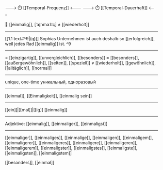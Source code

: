 ---> ⏱️ [[Temporal-Frequenz]] <---
---> ⏱️ [[Temporal-Dauerhaft]] <---

🥇 [[einmalig]], [ˈaɪ̯nmaːlɪç] ≠ [[wiederholt]]

---
[[1.1 text#^9|(q)]] Sophias Unternehmen ist auch deshalb so [[erfolgreich]], weil jedes Rad [[einmalig]] ist. ^9

---
= [[einzigartig]], [[unvergleichlich]], [[besonders]]
≈ [[besonders]], [[außergewöhnlich]], [[selten]], [[speziell]]
≠ [[wiederholt]], [[gewöhnlich]], [[alltäglich]], [[normal]]

---
unique, one-time
уникальный, одноразовый

---
[[einmal]], [[Einmaligkeit]], [[einmalig sein]]

---
[[ein]]|[[mal]]|[[ig]]
[[einmalig]]

---
Adjektive: [[einmalig]], [[einmaliger]], [[einmaligst]]

---
[[einmaliger]], [[einmaliges]], [[einmalige]], [[einmaligen]], [[einmaligem]], [[einmaligerer]], [[einmaligeres]], [[einmaligere]], [[einmaligeren]], [[einmaligerem]], [[einmaligster]], [[einmaligstes]], [[einmaligste]], [[einmaligsten]], [[einmaligstem]]

[[besonders]], [[einmal]]
